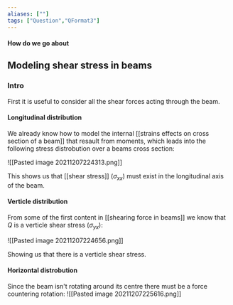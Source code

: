 ```yaml
---
aliases: [""]
tags: ["Question","QFormat3"]
---
```


#### How do we go about
## Modeling shear stress in beams
### Intro
First it is useful to consider all the shear forces acting through the beam.

#### Longitudinal distribution
We already know how to model the internal [[strains effects on cross section of a beam]] that resault from moments, which leads into the following stress distrobution over a beams cross section:

![[Pasted image 20211207224313.png]]

This shows us that [[shear stress]] ($\sigma_{xx}$) must exist in the longitudinal axis of the beam.

#### Verticle distribution
From some of the first content in [[shearing force in beams]] we know that $Q$ is a verticle shear stress ($\sigma_{yx}$):

![[Pasted image 20211207224656.png]]

Showing us that there is a verticle shear stress.

#### Horizontal distrobution
Since the beam isn't rotating around its centre there must be a force countering rotation:
![[Pasted image 20211207225616.png]]
